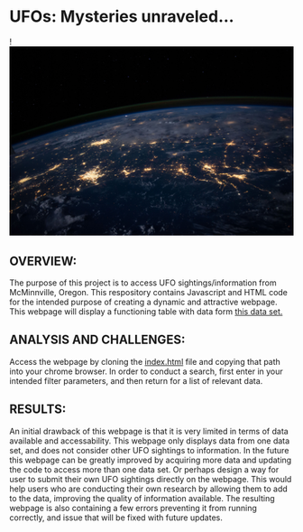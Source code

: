 # UFOs: Mysteries unraveled... 
!![iamge of space](https://github.com/K-Sharma95/UFOs/blob/main/static/images/nasa.jpg)

## OVERVIEW: 
The purpose of this project is to access UFO sightings/information from McMinnville, Oregon. This respository contains Javascript and HTML code for the intended purpose of creating a dynamic and attractive webpage. This webpage will display a functioning table with data form [this data set.](https://github.com/K-Sharma95/UFOs/blob/main/static/js/data.js)

## ANALYSIS AND CHALLENGES: 
Access the webpage by cloning the [index.html](https://github.com/K-Sharma95/UFOs/blob/main/index.html) file and copying that path into your chrome browser. In order to conduct a search, first enter in your intended filter parameters, and then return for a list of relevant data.  

## RESULTS:
An initial drawback of this webpage is that it is very limited in terms of data available and accessability. This webpage only displays data from one data set, and does not consider other UFO sightings to information. In the future this webpage can be greatly improved by acquiring more data and updating the code to access more than one data set. Or perhaps design a way for user to submit their own UFO sightings directly on the webpage.
This would help users who are conducting their own research by allowing them to add to the data, improving the quality of information available. 
The resulting webpage is also containing a few errors preventing it from running correctly, and issue that will be fixed with future updates. 

